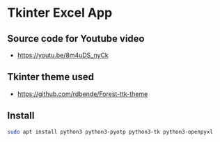 # Tkinter Excel App

## Source code for Youtube video

- <https://youtu.be/8m4uDS_nyCk>

## Tkinter theme used

- <https://github.com/rdbende/Forest-ttk-theme>

## Install

```sh
sudo apt install python3 python3-pyotp python3-tk python3-openpyxl
```
